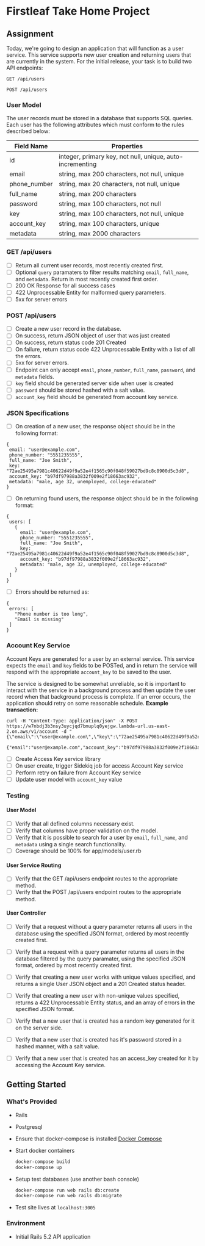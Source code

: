 # Firstleaf Take Home Project

## Assignment
Today, we're going to design an application that will function as a user service.
This service supports new user creation and returning users that are currently
in the system. For the initial release, your task is to build two API endpoints:

`GET /api/users`

`POST /api/users`

### User Model

The user records must be stored in a database that supports SQL queries. Each
user has the following attributes which must conform to the rules described
below:

| Field Name   | Properties                                                |
| ------------ | --------------------------------------------------------- |
| id           | integer, primary key, not null, unique, auto-incrementing |
| email        | string, max 200 characters, not null, unique              |
| phone_number | string, max 20 characters, not null, unique               |
| full_name    | string, max 200 characters                                |
| password     | string, max 100 characters, not null                      |
| key          | string, max 100 characters, not null, unique              |
| account_key  | string, max 100 characters, unique                        |
| metadata     | string, max 2000 characters                               |

### GET /api/users

- [ ] Return all current user records, most recently created first.
- [ ] Optional `query` paramaters to filter results matching `email`, `full_name`,
    and `metadata`. Return in most recently created first order.
- [ ] 200 OK Response for all success cases
- [ ] 422 Unprocessable Entity for malformed query parameters.
- [ ] 5xx for server errors

### POST /api/users

- [ ] Create a new user record in the database.
- [ ] On success, return JSON object of user that was just created
- [ ] On success, return status code 201 Created
- [ ] On failure, return status code 422 Unprocessable Entity with a list of all
    the errors.
- [ ] 5xx for server errors.
- [ ] Endpoint can only accept `email`, `phone_number`, `full_name`, `password`,
    and `metadata` fields.
- [ ] `key` field should be generated server side when user is created
- [ ] `password` should be stored hashed with a salt value.
- [ ] `account_key` field should be generated from account key service.

### JSON Specifications

- [ ] On creation of a new user, the response object should be in the following
    format:
```
{
 email: "user@example.com",
 phone_number: "5551235555",
 full_name: "Joe Smith",
 key: "72ae25495a7981c40622d49f9a52e4f1565c90f048f59027bd9c8c8900d5c3d8",
 account_key: "b97df97988a3832f009e2f18663ac932",
 metadata: "male, age 32, unemployed, college-educated"
}
```
- [ ] On returning found users, the response object should be in the following
    format:
```
{
 users: [
   {
     email: "user@example.com",
     phone_number: "5551235555",
     full_name: "Joe Smith",
     key: "72ae25495a7981c40622d49f9a52e4f1565c90f048f59027bd9c8c8900d5c3d8",
     account_key: "b97df97988a3832f009e2f18663ac932",
     metadata: "male, age 32, unemployed, college-educated"
   }
 ]
}
```
- [ ] Errors should be returned as:
```
{
 errors: [
   "Phone number is too long",
   "Email is missing"
 ]
}
```

### Account Key Service

Account Keys are generated for a user by an external service. This service
expects the `email` and `key` fields to be POSTed, and in return the service
will respond with the appropriate `account_key` to be saved to the user.

The service is designed to be somewhat unreliable, so it is important to
interact with the service in a background process and then update the user
record when that background process is complete. If an error occurs, the
application should retry on some reasonable schedule.
**Example transaction:**
```
curl -H "Content-Type: application/json" -X POST https://w7nbdj3b3nsy3uycjqd7bmuplq0yejgw.lambda-url.us-east-2.on.aws/v1/account -d "{\"email\":\"user@example.com\",\"key\":\"72ae25495a7981c40622d49f9a52e4f1565c90f048f59027bd9c8c8900d5c3d8\"}"

{"email":"user@example.com","account_key":"b97df97988a3832f009e2f18663ac932"}
```

- [ ] Create Access Key service library
- [ ] On user create, trigger Sidekiq job for access Account Key service
- [ ] Perform retry on failure from Account Key service
- [ ] Update user model with `account_key` value

### Testing
#### User Model
- [ ] Verify that all defined columns necessary exist.
- [ ] Verify that columns have proper validation on the model.
- [ ] Verify that it is possible to search for a user by `email`, `full_name`,
    and `metadata` using a single search functionality.
- [ ] Coverage should be 100% for app/models/user.rb

#### User Service Routing
- [ ] Verify that the GET /api/users endpoint routes to the appropriate method.
- [ ] Verify that the POST /api/users endpoint routes to the appropriate method.

#### User Controller
- [ ] Verify that a request without a query parameter returns all users in the
    database using the specified JSON format, ordered by most recently created
    first.
- [ ] Verify that a request with a query parameter returns all users in the
    database filtered by the query paramater, using the specified JSON format,
    ordered by most recently created first.
- [ ] Verify that creating a new user works with unique values specified, and
    returns a single User JSON object and a 201 Created status header.
- [ ] Verify that creating a new user with non-unique values specified, returns
    a 422 Unprocessable Entity status, and an array of errors in the specified
    JSON format.
- [ ] Verify that a new user that is created has a random key generated for it on
    the server side.
- [ ] Verify that a new user that is created has it's password stored in a hashed
    manner, with a salt value.
- [ ] Verify that a new user that is created has an access_key created for it by
    accessing the Account Key service.


## Getting Started

### What's Provided
- Rails
- Postgresql

- Ensure that docker-compose is installed [Docker Compose](https://docs.docker.com/compose/install/#prerequisites)

- Start docker containers
  ```bash
  docker-compose build
  docker-compose up
  ```

- Setup test databases (use another bash console)
  ```bash
  docker-compose run web rails db:create
  docker-compose run web rails db:migrate
  ```

- Test site lives at `localhost:3005`

### Environment
- Initial Rails 5.2 API application
